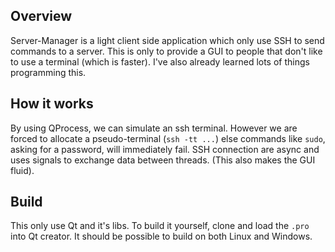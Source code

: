 ## Overview
Server-Manager is a light client side application which only use SSH to send commands to a server.
This is only to provide a GUI to people that don't like to use a terminal (which is faster).
I've also already learned lots of things programming this.

## How it works
By using QProcess, we can simulate an ssh terminal. However we are forced to allocate a pseudo-terminal (`ssh -tt ...`) else commands like `sudo`, asking for a password, will immediately fail.
SSH connection are async and uses signals to exchange data between threads. (This also makes the GUI fluid). 

## Build
This only use Qt and it's libs. To build it yourself, clone and load the `.pro` into Qt creator.
It should be possible to build on both Linux and Windows.
